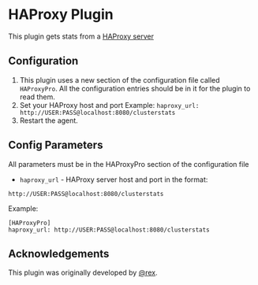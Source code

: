 HAProxy Plugin
===

This plugin gets stats from a [HAProxy server](http://www.haproxy.org/)

Configuration
---
1. This plugin uses a new section of the configuration file called ```HAProxyPro```. All the configuration entries should be in it for the plugin to read them.
2. Set your HAProxy host and port
Example: ``haproxy_url: http://USER:PASS@localhost:8080/clusterstats``
4. Restart the agent.

Config Parameters
---
All parameters must be in the HAProxyPro section of the configuration file
* `haproxy_url` - HAProxy server host and port in the format:
```
http://USER:PASS@localhost:8080/clusterstats
```
Example:

```
[HAProxyPro]
haproxy_url: http://USER:PASS@localhost:8080/clusterstats
```

## Acknowledgements

This plugin was originally developed by [@rex](https://github.com/rex/).
